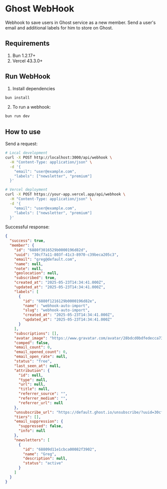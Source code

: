 # Ghost WebHook

Webhook to save users in Ghost service as a new member. Send a user's email and additional labels for him to store on Ghost.

## Requirements

1. Bun 1.2.17+
2. Vercel 43.3.0+

## Run WebHook

1. Install dependencies

```bash
bun install
```

2. To run a webhook:

```bash
bun run dev
```

## How to use

Send a request:

```bash
# Local development
curl -X POST http://localhost:3000/api/webhook \
  -H "Content-Type: application/json" \
  -d '{
    "email": "user@example.com",
    "labels": ["newsletter", "premium"]
  }'

# Vercel deployment
curl -X POST https://your-app.vercel.app/api/webhook \
  -H "Content-Type: application/json" \
  -d '{
    "email": "user@example.com",
    "labels": ["newsletter", "premium"]
  }'
```

Successful response:

```json
{
  "success": true,
  "member": {
    "id": "6880f3016529b0000196d82d",
    "uuid": "30cf7a11-803f-41c3-8970-c39beca205c3",
    "email": "greg@default.com",
    "name": null,
    "note": null,
    "geolocation": null,
    "subscribed": true,
    "created_at": "2025-05-23T14:34:41.000Z",
    "updated_at": "2025-05-23T14:34:41.000Z",
    "labels": [
      {
        "id": "6880f1216129b0000196d82e",
        "name": "webhook-auto-import",
        "slug": "webhook-auto-import",
        "created_at": "2025-05-23T14:34:41.000Z",
        "updated_at": "2025-05-23T14:34:41.000Z"
      }
    ],
    "subscriptions": [],
    "avatar_image": "https://www.gravatar.com/avatar/28bdcd0bdfedecca73883905b595a67c?s=250&r=g&d=blank",
    "comped": false,
    "email_count": 0,
    "email_opened_count": 0,
    "email_open_rate": null,
    "status": "free",
    "last_seen_at": null,
    "attribution": {
      "id": null,
      "type": null,
      "url": null,
      "title": null,
      "referrer_source": "",
      "referrer_medium": "",
      "referrer_url": null
    },
    "unsubscribe_url": "https://default.ghost.io/unsubscribe/?uuid=30cf7a5a-113f-41c3-8970-c39beca205c3&key=dbcd1eec86def7ciw820c2e82bfc4303bf2fa6abc07611bdf1605312ebd49b",
    "tiers": [],
    "email_suppression": {
      "suppressed": false,
      "info": null
    },
    "newsletters": [
      {
        "id": "68809d11e1cbca00082f3902",
        "name": "Greg",
        "description": null,
        "status": "active"
      }
    ]
  }
}
```
